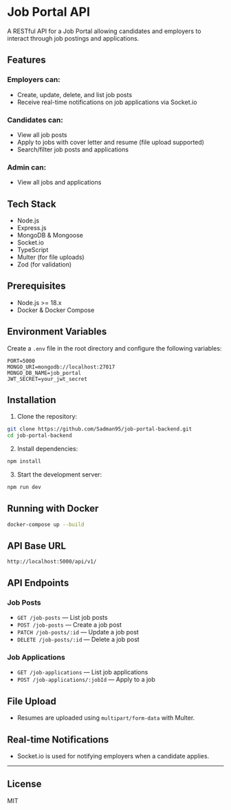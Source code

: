 # Job Portal API

A RESTful API for a Job Portal allowing candidates and employers to interact through job postings and applications.

## Features

### Employers can:

- Create, update, delete, and list job posts
- Receive real-time notifications on job applications via Socket.io

### Candidates can:

- View all job posts
- Apply to jobs with cover letter and resume (file upload supported)
- Search/filter job posts and applications

### Admin can:

- View all jobs and applications

## Tech Stack

- Node.js
- Express.js
- MongoDB & Mongoose
- Socket.io
- TypeScript
- Multer (for file uploads)
- Zod (for validation)

## Prerequisites

- Node.js >= 18.x
- Docker & Docker Compose

## Environment Variables

Create a `.env` file in the root directory and configure the following variables:

```env
PORT=5000
MONGO_URI=mongodb://localhost:27017
MONGO_DB_NAME=job_portal
JWT_SECRET=your_jwt_secret
```

## Installation

1. Clone the repository:

```bash
git clone https://github.com/Sadman95/job-portal-backend.git
cd job-portal-backend
```

2. Install dependencies:

```bash
npm install
```

3. Start the development server:

```bash
npm run dev
```

## Running with Docker

```bash
docker-compose up --build
```

## API Base URL

```
http://localhost:5000/api/v1/
```

## API Endpoints

### Job Posts

- `GET /job-posts` — List job posts
- `POST /job-posts` — Create a job post
- `PATCH /job-posts/:id` — Update a job post
- `DELETE /job-posts/:id` — Delete a job post

### Job Applications

- `GET /job-applications` — List job applications
- `POST /job-applications/:jobId` — Apply to a job

## File Upload

- Resumes are uploaded using `multipart/form-data` with Multer.

## Real-time Notifications

- Socket.io is used for notifying employers when a candidate applies.

---

## License

MIT
